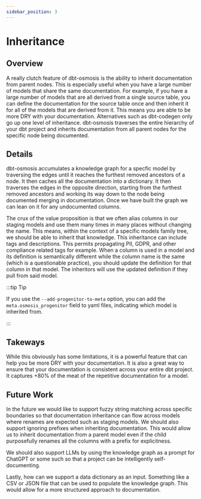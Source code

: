 ```yaml
---
sidebar_position: 3
---
```

# Inheritance

## Overview

A really clutch feature of dbt-osmosis is the ability to inherit documentation from parent nodes. This is especially useful when you have a large number of models that share the same documentation. For example, if you have a large number of models that are all derived from a single source table, you can define the documentation for the source table once and then inherit it for all of the models that are derived from it. This means you are able to be more DRY with your documentation. Alternatives such as dbt-codegen only go up one level of inheritance. dbt-osmosis traverses the entire hierarchy of your dbt project and inherits documentation from all parent nodes for the specific node being documented. 

## Details

dbt-osmosis accumulates a knowledge graph for a specfic model by traversing the edges until it reaches the furthest removed ancestors of a node. It then caches all the documentation into a dictionary. It then traverses the edges in the opposite direction, starting from the furthest removed ancestors and working its way down to the node being documented merging in documentation. Once we have built the graph we can lean on it for any undocumented columns. 

The crux of the value proposition is that we often alias columns in our staging models and use them many times in many places without changing the name. This means, within the context of a specific models family tree, we should be able to inherit that knowledge. This inheritance can include tags and descriptions. This permits propagating PII, GDPR, and other compliance related tags for example. When a column is used in a model and its definition is semantically different while the column name is the same (which is a questionable practice), you should update the definition for that column in that model. The inheritors will use the updated definition if they pull from said model. 

:::tip Tip

If you use the `--add-progenitor-to-meta` option, you can add the `meta.osmosis_progenitor` field to yaml files, indicating which model is inherited from.

:::

## Takeways

While this obviously has some limitations, it is a powerful feature that can help you be more DRY with your documentation. It is also a great way to ensure that your documentation is consistent across your entire dbt project. It captures +80% of the meat of the repetitive documentation for a model.

## Future Work

In the future we would like to support fuzzy string matching across specific boundaries so that documentation inheritance can flow across models where renames are expected such as staging models. We should also support ignoring prefixes when inheriting documentation. This would allow us to inherit documentation from a parent model even if the child purposefully renames all the columns with a prefix for explicitness.

We should also support LLMs by using the knowledge graph as a prompt for ChatGPT or some such so that a project can be intelligently self-documenting.

Lastly, how can we support a data dictionary as an input. Something like a CSV or JSON file that can be used to populate the knowledge graph. This would allow for a more structured approach to documentation.
